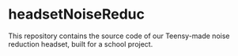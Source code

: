 # headsetNoiseReduc

This repository contains the source code of our Teensy-made noise reduction headset, built for a school project.
